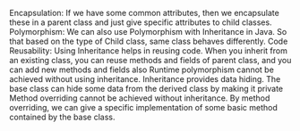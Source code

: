 Encapsulation: If we have some common attributes, then we encapsulate these in a parent class and just give specific attributes to child classes.
Polymorphism: We can also use Polymorphism with Inheritance in Java. So that based on the type of Child class, same class behaves differently.
Code Reusability: Using Inheritance helps in reusing code.
When you inherit from an existing class, you can reuse methods and fields of parent class, and you can add new methods and fields also
Runtime polymorphism cannot be achieved without using inheritance.
Inheritance provides data hiding. The base class can hide some data from the derived class by making it private
Method overriding cannot be achieved without inheritance. By method overriding, we can give a specific implementation of some basic method contained by the base class.
